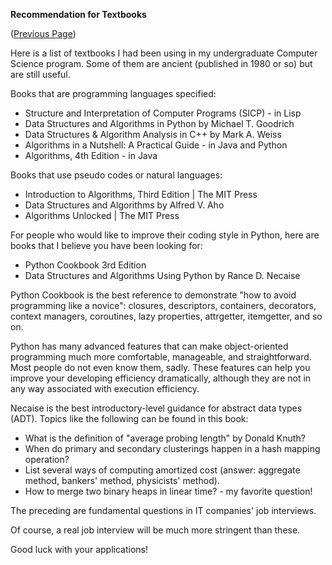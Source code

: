 **Recommendation for Textbooks**

([Previous Page](ds-and-algorithms.md))

Here is a list of textbooks I had been using in my undergraduate Computer Science program. Some of them are ancient (published in 1980 or so) but are still useful.

Books that are programming languages specified:
* Structure and Interpretation of Computer Programs (SICP) - in Lisp
* Data Structures and Algorithms in Python by Michael T. Goodrich
* Data Structures & Algorithm Analysis in C++ by Mark A. Weiss
* Algorithms in a Nutshell: A Practical Guide - in Java and Python
* Algorithms, 4th Edition - in Java

Books that use pseudo codes or natural languages:
* Introduction to Algorithms, Third Edition | The MIT Press
* Data Structures and Algorithms by Alfred V. Aho
* Algorithms Unlocked | The MIT Press

For people who would like to improve their coding style in Python, here are books that I believe you have been looking for:
* Python Cookbook 3rd Edition
* Data Structures and Algorithms Using Python by Rance D. Necaise

Python Cookbook is the best reference to demonstrate "how to avoid programming like a novice": closures, descriptors, containers, decorators, context managers, coroutines, lazy properties, attrgetter, itemgetter, and so on.

Python has many advanced features that can make object-oriented programming much more comfortable, manageable, and straightforward. Most people do not even know them, sadly. These features can help you improve your developing efficiency dramatically, although they are not in any way associated with execution efficiency.

Necaise is the best introductory-level guidance for abstract data types (ADT). Topics like the following can be found in this book:
* What is the definition of "average probing length" by Donald Knuth?
* When do primary and secondary clusterings happen in a hash mapping operation?
* List several ways of computing amortized cost (answer: aggregate method, bankers' method, physicists' method).
* How to merge two binary heaps in linear time? - my favorite question!

The preceding are fundamental questions in IT companies' job interviews.

Of course, a real job interview will be much more stringent than these.

Good luck with your applications!
